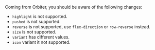 Coming from Orbiter, you should be aware of the following changes:

- `highlight` is not supported.
- `pushed` is not supported.
- `reverse` is not supported, use `flex-direction` or `row-reverse` instead.
- `size` is not supported.
- `variant` has different values.
- `icon` variant it not supported.
 